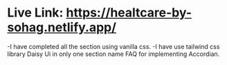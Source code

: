 # Live Link: https://healtcare-by-sohag.netlify.app/

-I have completed all the section using vanilla css. 
-I have use tailwind css library Daisy Ui in only one section name FAQ for implementing Accordian.
